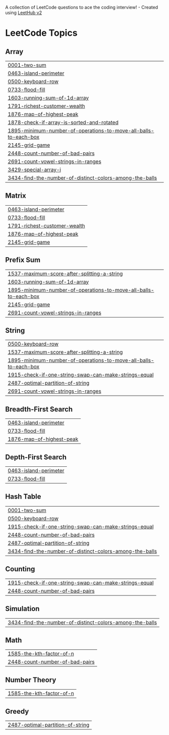 A collection of LeetCode questions to ace the coding interview! - Created using [LeetHub v2](https://github.com/arunbhardwaj/LeetHub-2.0)
<!---LeetCode Topics Start-->
# LeetCode Topics
## Array
|  |
| ------- |
| [0001-two-sum](https://github.com/inamprograms/LeetCode-Problems/tree/master/0001-two-sum) |
| [0463-island-perimeter](https://github.com/inamprograms/LeetCode-Problems/tree/master/0463-island-perimeter) |
| [0500-keyboard-row](https://github.com/inamprograms/LeetCode-Problems/tree/master/0500-keyboard-row) |
| [0733-flood-fill](https://github.com/inamprograms/LeetCode-Problems/tree/master/0733-flood-fill) |
| [1603-running-sum-of-1d-array](https://github.com/inamprograms/LeetCode-Problems/tree/master/1603-running-sum-of-1d-array) |
| [1791-richest-customer-wealth](https://github.com/inamprograms/LeetCode-Problems/tree/master/1791-richest-customer-wealth) |
| [1876-map-of-highest-peak](https://github.com/inamprograms/LeetCode-Problems/tree/master/1876-map-of-highest-peak) |
| [1878-check-if-array-is-sorted-and-rotated](https://github.com/inamprograms/LeetCode-Problems/tree/master/1878-check-if-array-is-sorted-and-rotated) |
| [1895-minimum-number-of-operations-to-move-all-balls-to-each-box](https://github.com/inamprograms/LeetCode-Problems/tree/master/1895-minimum-number-of-operations-to-move-all-balls-to-each-box) |
| [2145-grid-game](https://github.com/inamprograms/LeetCode-Problems/tree/master/2145-grid-game) |
| [2448-count-number-of-bad-pairs](https://github.com/inamprograms/LeetCode-Problems/tree/master/2448-count-number-of-bad-pairs) |
| [2691-count-vowel-strings-in-ranges](https://github.com/inamprograms/LeetCode-Problems/tree/master/2691-count-vowel-strings-in-ranges) |
| [3429-special-array-i](https://github.com/inamprograms/LeetCode-Problems/tree/master/3429-special-array-i) |
| [3434-find-the-number-of-distinct-colors-among-the-balls](https://github.com/inamprograms/LeetCode-Problems/tree/master/3434-find-the-number-of-distinct-colors-among-the-balls) |
## Matrix
|  |
| ------- |
| [0463-island-perimeter](https://github.com/inamprograms/LeetCode-Problems/tree/master/0463-island-perimeter) |
| [0733-flood-fill](https://github.com/inamprograms/LeetCode-Problems/tree/master/0733-flood-fill) |
| [1791-richest-customer-wealth](https://github.com/inamprograms/LeetCode-Problems/tree/master/1791-richest-customer-wealth) |
| [1876-map-of-highest-peak](https://github.com/inamprograms/LeetCode-Problems/tree/master/1876-map-of-highest-peak) |
| [2145-grid-game](https://github.com/inamprograms/LeetCode-Problems/tree/master/2145-grid-game) |
## Prefix Sum
|  |
| ------- |
| [1537-maximum-score-after-splitting-a-string](https://github.com/inamprograms/LeetCode-Problems/tree/master/1537-maximum-score-after-splitting-a-string) |
| [1603-running-sum-of-1d-array](https://github.com/inamprograms/LeetCode-Problems/tree/master/1603-running-sum-of-1d-array) |
| [1895-minimum-number-of-operations-to-move-all-balls-to-each-box](https://github.com/inamprograms/LeetCode-Problems/tree/master/1895-minimum-number-of-operations-to-move-all-balls-to-each-box) |
| [2145-grid-game](https://github.com/inamprograms/LeetCode-Problems/tree/master/2145-grid-game) |
| [2691-count-vowel-strings-in-ranges](https://github.com/inamprograms/LeetCode-Problems/tree/master/2691-count-vowel-strings-in-ranges) |
## String
|  |
| ------- |
| [0500-keyboard-row](https://github.com/inamprograms/LeetCode-Problems/tree/master/0500-keyboard-row) |
| [1537-maximum-score-after-splitting-a-string](https://github.com/inamprograms/LeetCode-Problems/tree/master/1537-maximum-score-after-splitting-a-string) |
| [1895-minimum-number-of-operations-to-move-all-balls-to-each-box](https://github.com/inamprograms/LeetCode-Problems/tree/master/1895-minimum-number-of-operations-to-move-all-balls-to-each-box) |
| [1915-check-if-one-string-swap-can-make-strings-equal](https://github.com/inamprograms/LeetCode-Problems/tree/master/1915-check-if-one-string-swap-can-make-strings-equal) |
| [2487-optimal-partition-of-string](https://github.com/inamprograms/LeetCode-Problems/tree/master/2487-optimal-partition-of-string) |
| [2691-count-vowel-strings-in-ranges](https://github.com/inamprograms/LeetCode-Problems/tree/master/2691-count-vowel-strings-in-ranges) |
## Breadth-First Search
|  |
| ------- |
| [0463-island-perimeter](https://github.com/inamprograms/LeetCode-Problems/tree/master/0463-island-perimeter) |
| [0733-flood-fill](https://github.com/inamprograms/LeetCode-Problems/tree/master/0733-flood-fill) |
| [1876-map-of-highest-peak](https://github.com/inamprograms/LeetCode-Problems/tree/master/1876-map-of-highest-peak) |
## Depth-First Search
|  |
| ------- |
| [0463-island-perimeter](https://github.com/inamprograms/LeetCode-Problems/tree/master/0463-island-perimeter) |
| [0733-flood-fill](https://github.com/inamprograms/LeetCode-Problems/tree/master/0733-flood-fill) |
## Hash Table
|  |
| ------- |
| [0001-two-sum](https://github.com/inamprograms/LeetCode-Problems/tree/master/0001-two-sum) |
| [0500-keyboard-row](https://github.com/inamprograms/LeetCode-Problems/tree/master/0500-keyboard-row) |
| [1915-check-if-one-string-swap-can-make-strings-equal](https://github.com/inamprograms/LeetCode-Problems/tree/master/1915-check-if-one-string-swap-can-make-strings-equal) |
| [2448-count-number-of-bad-pairs](https://github.com/inamprograms/LeetCode-Problems/tree/master/2448-count-number-of-bad-pairs) |
| [2487-optimal-partition-of-string](https://github.com/inamprograms/LeetCode-Problems/tree/master/2487-optimal-partition-of-string) |
| [3434-find-the-number-of-distinct-colors-among-the-balls](https://github.com/inamprograms/LeetCode-Problems/tree/master/3434-find-the-number-of-distinct-colors-among-the-balls) |
## Counting
|  |
| ------- |
| [1915-check-if-one-string-swap-can-make-strings-equal](https://github.com/inamprograms/LeetCode-Problems/tree/master/1915-check-if-one-string-swap-can-make-strings-equal) |
| [2448-count-number-of-bad-pairs](https://github.com/inamprograms/LeetCode-Problems/tree/master/2448-count-number-of-bad-pairs) |
## Simulation
|  |
| ------- |
| [3434-find-the-number-of-distinct-colors-among-the-balls](https://github.com/inamprograms/LeetCode-Problems/tree/master/3434-find-the-number-of-distinct-colors-among-the-balls) |
## Math
|  |
| ------- |
| [1585-the-kth-factor-of-n](https://github.com/inamprograms/LeetCode-Problems/tree/master/1585-the-kth-factor-of-n) |
| [2448-count-number-of-bad-pairs](https://github.com/inamprograms/LeetCode-Problems/tree/master/2448-count-number-of-bad-pairs) |
## Number Theory
|  |
| ------- |
| [1585-the-kth-factor-of-n](https://github.com/inamprograms/LeetCode-Problems/tree/master/1585-the-kth-factor-of-n) |
## Greedy
|  |
| ------- |
| [2487-optimal-partition-of-string](https://github.com/inamprograms/LeetCode-Problems/tree/master/2487-optimal-partition-of-string) |
<!---LeetCode Topics End-->